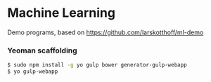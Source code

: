 # Machine Learning

Demo programs, based on https://github.com/larskotthoff/ml-demo

### Yeoman scaffolding
```sh
$ sudo npm install -g yo gulp bower generator-gulp-webapp
$ yo gulp-webapp
```
